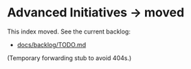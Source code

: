 # Advanced Initiatives → moved

This index moved. See the current backlog:
- [docs/backlog/TODO.md](../backlog/TODO.md)

(Temporary forwarding stub to avoid 404s.)


